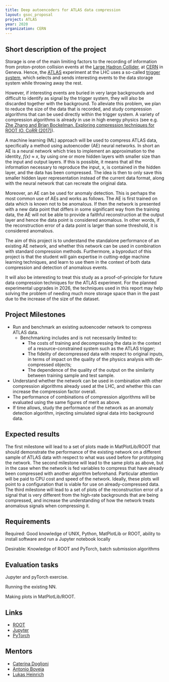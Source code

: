 ```yaml
---
title: Deep autoencoders for ATLAS data compression
layout: gsoc_proposal
project: ATLAS
year: 2020
organization: CERN
---
```


## Short description of the project

Storage is one of the main limiting factors to the recording of information from
proton-proton collision events at the
[Large Hadron Collider](https://home.cern/science/accelerators/large-hadron-collider),
at [CERN](https://home.cern) in Geneva. Hence, the [ATLAS](https://atlas.cern)
experiment at the LHC uses a so-called
[trigger system](https://atlas.cern/discover/detector/trigger-daq), which
selects and sends interesting events to the data storage system while throwing
away the rest.

However, if interesting events are buried in very large backgrounds and
difficult to identify as signal by the trigger system, they will also be
discarded together with the background. To alleviate this problem, we plan to
reduce the size of the data that is recorded, and study compression algorithms
that can be used directly within the trigger system. A variety of compression
algorithms is already in use in high energy physics (see e.g.
[Zhe Zhang and Brian Bockelman. Exploring compression techniques for ROOT IO. CoRR (2017)](https://arxiv.org/abs/1704.06976)).

A machine learning (ML) approach will be used to compress ATLAS data,
specifically a method using autoencoder (AE) neural networks. In short an AE is
a neural network which tries to implement an approximation to the identity,
_f(x) ≈ x_, by using one or more hidden layers with smaller size than the input
and output layers. If this is possible, it means that all the information
necessary to reproduce the input, x, is contained in the hidden layer, and the
data has been compressed. The idea is then to only save this smaller hidden
layer representation instead of the current data format, along with the neural
network that can recreate the original data.

Moreover, an AE can be used for anomaly detection. This is perhaps the most
common use of AEs and works as follows. The AE is first trained on data which is
known not to be anomalous. If then the network is presented with a new data
point that differs in some significant way from the training data, the AE will
not be able to provide a faithful reconstruction at the output layer and hence
the data point is considered anomalous. In other words, if the reconstruction
error of a data point is larger than some threshold, it is considered anomalous.

The aim of this project is to understand the standalone performance of an
existing AE network, and whether this network can be used in combination with
standard compression methods. Furthermore, a byproduct of this project is that
the student will gain expertise in cutting-edge machine learning techniques, and
learn to use them in the context of both data compression and detection of
anomalous events.

It will also be interesting to treat this study as a proof-of-principle for
future data compression techniques for the ATLAS experiment. For the planned
experimental upgrades in 2026, the techniques used in this report may help
solving the problem of needing much more storage space than in the past due to
the increase of the size of the dataset.

## Project Milestones

- Run and benchmark an existing autoencoder network to compress ATLAS data.
  - Benchmarking includes and is not necessarily limited to:
    - The costs of training and decompressing the data in the context of a
      resource-constrained system such as the ATLAS trigger;
    - The fidelity of decompressed data with respect to original inputs, in
      terms of impact on the quality of the physics analysis with de-compressed
      objects;
    - The dependence of the quality of the output on the similarity between
      training sample and test sample.
- Understand whether the network can be used in combination with other
  compression algorithms already used at the LHC, and whether this can increase
  the compression factor overall.
- The performance of combinations of compression algorithms will be evaluated
  using the same figures of merit as above.
- If time allows, study the performance of the network as an anomaly detection
  algorithm, injecting simulated signal data into background data.

## Expected results

The first milestone will lead to a set of plots made in MatPlotLib/ROOT that
should demonstrate the performance of the existing network on a different sample
of ATLAS data with respect to what was used before for prototyping the network.
The second milestone will lead to the same plots as above, but in the case when
the network is fed variables to compress that have already been compressed with
another algorithm beforehand. Particular attention will be paid to CPU cost and
speed of the network. Ideally, these plots will point to a configuration that is
viable for use on already-compressed data. The third milestone will lead to a
set of plots of the reconstruction error of a signal that is very different from
the high-rate backgrounds that are being compressed, and increase the
understanding of how the network treats anomalous signals when compressing it.

## Requirements

Required: Good knowledge of UNIX, Python, MatPlotLib or ROOT, ability to install
software and run a Jupyter notebook locally

Desirable: Knowledge of ROOT and PyTorch, batch submission algorithms

## Evaluation tasks

Jupyter and pyTorch exercise.

Running the existing NN.

Making plots in MatPlotLib/ROOT.

## Links

- [ROOT](https://root.cern/)
- [Jupyter](http://jupyter.org)
- [PyTorch](http://pytorch.org)

## Mentors

- [Caterina Doglioni](mailto:caterina.doglioni@cern.ch)
- [Antonio Boveia](mailto:antonio.boveia@cern.ch)
- [Lukas Heinrich](mailto:lukas.heinrich@cern.ch)
